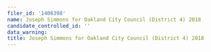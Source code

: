 ```yaml
---
filer_id: '1406398'
name: Joseph Simmons for Oakland City Council (District 4) 2018
candidate_controlled_id: ''
data_warning: 
title: Joseph Simmons for Oakland City Council (District 4) 2018
---
```

